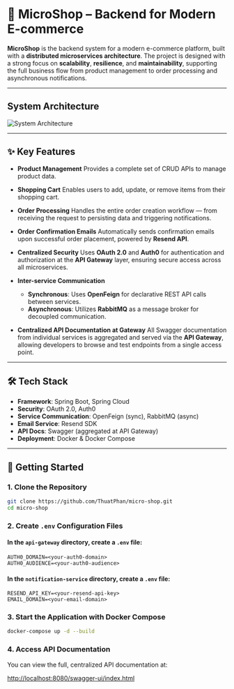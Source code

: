 # 🛒 MicroShop – Backend for Modern E-commerce

**MicroShop** is the backend system for a modern e-commerce platform, built with a **distributed microservices architecture**. The project is designed with a strong focus on **scalability**, **resilience**, and **maintainability**, supporting the full business flow from product management to order processing and asynchronous notifications.

---
## System Architecture
![System Architecture](https://res.cloudinary.com/dmz26yafu/image/upload/v1754449098/Untitled-2025-08-05-1401_vhmjmq.png)

---
## ✨ Key Features

* **Product Management**
  Provides a complete set of CRUD APIs to manage product data.

* **Shopping Cart**
  Enables users to add, update, or remove items from their shopping cart.

* **Order Processing**
  Handles the entire order creation workflow — from receiving the request to persisting data and triggering notifications.

* **Order Confirmation Emails**
  Automatically sends confirmation emails upon successful order placement, powered by **Resend API**.

* **Centralized Security**
  Uses **OAuth 2.0** and **Auth0** for authentication and authorization at the **API Gateway** layer, ensuring secure access across all microservices.

* **Inter-service Communication**

    * **Synchronous**: Uses **OpenFeign** for declarative REST API calls between services.
    * **Asynchronous**: Utilizes **RabbitMQ** as a message broker for decoupled communication.

* **Centralized API Documentation at Gateway**
  All Swagger documentation from individual services is aggregated and served via the **API Gateway**, allowing developers to browse and test endpoints from a single access point.

---

## 🛠 Tech Stack

* **Framework**: Spring Boot, Spring Cloud
* **Security**: OAuth 2.0, Auth0
* **Service Communication**: OpenFeign (sync), RabbitMQ (async)
* **Email Service**: Resend SDK
* **API Docs**: Swagger (aggregated at API Gateway)
* **Deployment**: Docker & Docker Compose

---

## 🚀 Getting Started

### 1. Clone the Repository

```bash
git clone https://github.com/ThuatPhan/micro-shop.git
cd micro-shop
```

### 2. Create `.env` Configuration Files

#### In the `api-gateway` directory, create a `.env` file:

```env
AUTH0_DOMAIN=<your-auth0-domain>
AUTH0_AUDIENCE=<your-auth0-audience>
```

#### In the `notification-service` directory, create a `.env` file:

```env
RESEND_API_KEY=<your-resend-api-key>
EMAIL_DOMAIN=<your-email-domain>
```

### 3. Start the Application with Docker Compose

```bash
docker-compose up -d --build
```

### 4. Access API Documentation

You can view the full, centralized API documentation at:

[http://localhost:8080/swagger-ui/index.html](http://localhost:8080/swagger-ui/index.html)

